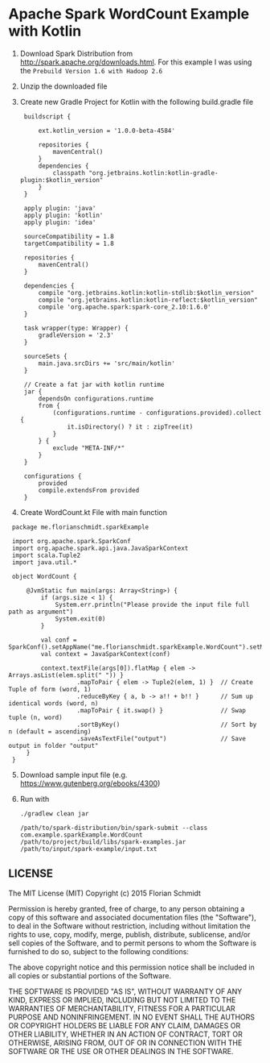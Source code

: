 # Apache Spark WordCount Example with Kotlin
 
1. Download Spark Distribution from http://spark.apache.org/downloads.html. For this example I was using the `Prebuild
Version 1.6 with Hadoop 2.6`
  
2. Unzip the downloaded file
 
3. Create new Gradle Project for Kotlin with the following build.gradle file

        buildscript {

            ext.kotlin_version = '1.0.0-beta-4584'

            repositories {
                mavenCentral()
            }
            dependencies {
                classpath "org.jetbrains.kotlin:kotlin-gradle-plugin:$kotlin_version"
            }
        }

        apply plugin: 'java'
        apply plugin: 'kotlin'
        apply plugin: 'idea'

        sourceCompatibility = 1.8
        targetCompatibility = 1.8

        repositories {
            mavenCentral()
        }

        dependencies {
            compile "org.jetbrains.kotlin:kotlin-stdlib:$kotlin_version"
            compile "org.jetbrains.kotlin:kotlin-reflect:$kotlin_version"
            compile 'org.apache.spark:spark-core_2.10:1.6.0'
        }

        task wrapper(type: Wrapper) {
            gradleVersion = '2.3'
        }

        sourceSets {
            main.java.srcDirs += 'src/main/kotlin'
        }

        // Create a fat jar with kotlin runtime
        jar {
            dependsOn configurations.runtime
            from {
                (configurations.runtime - configurations.provided).collect {
                    it.isDirectory() ? it : zipTree(it)
                }
            } {
                exclude "META-INF/*"
            }
        }

        configurations {
            provided
            compile.extendsFrom provided
        }


4. Create WordCount.kt File with main function
```
 package me.florianschmidt.sparkExample
 
 import org.apache.spark.SparkConf
 import org.apache.spark.api.java.JavaSparkContext
 import scala.Tuple2
 import java.util.*
 
 object WordCount {
 
     @JvmStatic fun main(args: Array<String>) {
         if (args.size < 1) {
             System.err.println("Please provide the input file full path as argument")
             System.exit(0)
         }
 
         val conf = SparkConf().setAppName("me.florianschmidt.sparkExample.WordCount").setMaster("local")
         val context = JavaSparkContext(conf)
 
         context.textFile(args[0]).flatMap { elem -> Arrays.asList(elem.split(" ")) }
                   .mapToPair { elem -> Tuple2(elem, 1) }  // Create Tuple of form (word, 1)
                   .reduceByKey { a, b -> a!! + b!! }      // Sum up identical words (word, n)
                   .mapToPair { it.swap() }                // Swap tuple (n, word)
                   .sortByKey()                            // Sort by n (default = ascending)
                   .saveAsTextFile("output")               // Save output in folder "output"
     }
 }
```

 5. Download sample input file (e.g. https://www.gutenberg.org/ebooks/4300)

 6. Run with

        ./gradlew clean jar

        /path/to/spark-distribution/bin/spark-submit --class com.example.sparkExample.WordCount
        /path/to/project/build/libs/spark-examples.jar /path/to/input/spark-example/input.txt


## LICENSE

The MIT License (MIT)
Copyright (c) 2015 Florian Schmidt

Permission is hereby granted, free of charge, to any person obtaining a copy of this software and associated documentation files (the "Software"), to deal in the Software without restriction, including without limitation the rights to use, copy, modify, merge, publish, distribute, sublicense, and/or sell copies of the Software, and to permit persons to whom the Software is furnished to do so, subject to the following conditions:

The above copyright notice and this permission notice shall be included in all copies or substantial portions of the Software.

THE SOFTWARE IS PROVIDED "AS IS", WITHOUT WARRANTY OF ANY KIND, EXPRESS OR IMPLIED, INCLUDING BUT NOT LIMITED TO THE WARRANTIES OF MERCHANTABILITY, FITNESS FOR A PARTICULAR PURPOSE AND NONINFRINGEMENT. IN NO EVENT SHALL THE AUTHORS OR COPYRIGHT HOLDERS BE LIABLE FOR ANY CLAIM, DAMAGES OR OTHER LIABILITY, WHETHER IN AN ACTION OF CONTRACT, TORT OR OTHERWISE, ARISING FROM, OUT OF OR IN CONNECTION WITH THE SOFTWARE OR THE USE OR OTHER DEALINGS IN THE SOFTWARE.
